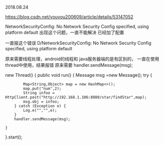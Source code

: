 2018.08.24

https://blog.csdn.net/youyou200609/article/details/53147052

NetworkSecurityConfig: No Network Security Config specified, using platform default 出现这个问题，一直不能解决
已经加了配置

<uses-permission android:name="android.permission.INTERNET" />
<uses-permission android:name="android.permission.ACCESS_NETWORK_STATE" />
<uses-permission android:name="android.permission.ACCESS_WIFI_STATE" />


一直报这个错误
D/NetworkSecurityConfig: No Network Security Config specified, using platform default

原来需要线程处理，android的线程和 java服务器端的是有区别的，
一直在使用 thread中使用，结果报错
原来需要
handler.sendMessage(msg);

new Thread() {
    public void run() {
        Message msg =new Message();
        try {

            Map<String,Object> map = new HashMap<>();
            map.put("num",2);
            String infoo = HttpClient.post("http://192.168.1.106:8080/star/findStar",map);
            msg.obj = infoo;
        } catch (Exception e) {
            Log.e("","",e);
        }
        handler.sendMessage(msg);

    }
}.start();
